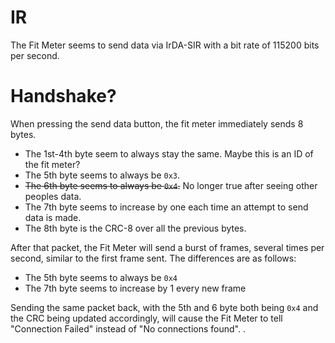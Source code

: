 # IR
The Fit Meter seems to send data via IrDA-SIR with a bit rate of 115200 bits per second.

# Handshake?
When pressing the send data button, the fit meter immediately sends 8 bytes.  
* The 1st-4th byte seem to always stay the same. Maybe this is an ID of the fit meter?  
* The 5th byte seems to always be `0x3`.  
* ~~The 6th byte seems to always be `0x4`.~~ No longer true after seeing other peoples data.  
* The 7th byte seems to increase by one each time an attempt to send data is made.  
* The 8th byte is the CRC-8 over all the previous bytes.

After that packet, the Fit Meter will send a burst of frames, several times per second, similar to the first frame sent. The differences are as follows:  
* The 5th byte seems to always be `0x4`  
* The 7th byte seems to increase by 1 every new frame  

Sending the same packet back, with the 5th and 6 byte both being `0x4` and the CRC being updated accordingly, will cause the Fit Meter to tell "Connection Failed" instead of "No connections found". .
